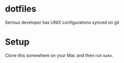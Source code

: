 # dotfiles
Serious developer has UNIX configurations synced on git

# Setup
Clone this somewhere on your Mac and then run `make`.
